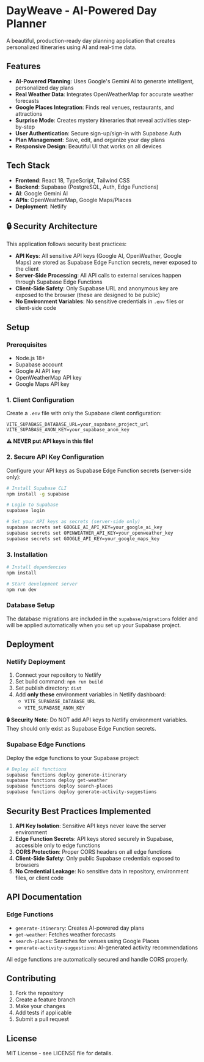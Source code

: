 # DayWeave - AI-Powered Day Planner

A beautiful, production-ready day planning application that creates personalized itineraries using AI and real-time data.

## Features

- **AI-Powered Planning**: Uses Google's Gemini AI to generate intelligent, personalized day plans
- **Real Weather Data**: Integrates OpenWeatherMap for accurate weather forecasts
- **Google Places Integration**: Finds real venues, restaurants, and attractions
- **Surprise Mode**: Creates mystery itineraries that reveal activities step-by-step
- **User Authentication**: Secure sign-up/sign-in with Supabase Auth
- **Plan Management**: Save, edit, and organize your day plans
- **Responsive Design**: Beautiful UI that works on all devices

## Tech Stack

- **Frontend**: React 18, TypeScript, Tailwind CSS
- **Backend**: Supabase (PostgreSQL, Auth, Edge Functions)
- **AI**: Google Gemini AI
- **APIs**: OpenWeatherMap, Google Maps/Places
- **Deployment**: Netlify

## 🔒 Security Architecture

This application follows security best practices:

- **API Keys**: All sensitive API keys (Google AI, OpenWeather, Google Maps) are stored as Supabase Edge Function secrets, never exposed to the client
- **Server-Side Processing**: All API calls to external services happen through Supabase Edge Functions
- **Client-Side Safety**: Only Supabase URL and anonymous key are exposed to the browser (these are designed to be public)
- **No Environment Variables**: No sensitive credentials in `.env` files or client-side code

## Setup

### Prerequisites

- Node.js 18+
- Supabase account
- Google AI API key
- OpenWeatherMap API key
- Google Maps API key

### 1. Client Configuration

Create a `.env` file with only the Supabase client configuration:

```env
VITE_SUPABASE_DATABASE_URL=your_supabase_project_url
VITE_SUPABASE_ANON_KEY=your_supabase_anon_key
```

**⚠️ NEVER put API keys in this file!**

### 2. Secure API Key Configuration

Configure your API keys as Supabase Edge Function secrets (server-side only):

```bash
# Install Supabase CLI
npm install -g supabase

# Login to Supabase
supabase login

# Set your API keys as secrets (server-side only)
supabase secrets set GOOGLE_AI_API_KEY=your_google_ai_key
supabase secrets set OPENWEATHER_API_KEY=your_openweather_key
supabase secrets set GOOGLE_API_KEY=your_google_maps_key
```

### 3. Installation

```bash
# Install dependencies
npm install

# Start development server
npm run dev
```

### Database Setup

The database migrations are included in the `supabase/migrations` folder and will be applied automatically when you set up your Supabase project.

## Deployment

### Netlify Deployment

1. Connect your repository to Netlify
2. Set build command: `npm run build`
3. Set publish directory: `dist`
4. Add **only these** environment variables in Netlify dashboard:
   - `VITE_SUPABASE_DATABASE_URL`
   - `VITE_SUPABASE_ANON_KEY`

**🔒 Security Note**: Do NOT add API keys to Netlify environment variables. They should only exist as Supabase Edge Function secrets.

### Supabase Edge Functions

Deploy the edge functions to your Supabase project:

```bash
# Deploy all functions
supabase functions deploy generate-itinerary
supabase functions deploy get-weather
supabase functions deploy search-places
supabase functions deploy generate-activity-suggestions
```

## Security Best Practices Implemented

1. **API Key Isolation**: Sensitive API keys never leave the server environment
2. **Edge Function Secrets**: API keys stored securely in Supabase, accessible only to edge functions
3. **CORS Protection**: Proper CORS headers on all edge functions
4. **Client-Side Safety**: Only public Supabase credentials exposed to browsers
5. **No Credential Leakage**: No sensitive data in repository, environment files, or client code

## API Documentation

### Edge Functions

- `generate-itinerary`: Creates AI-powered day plans
- `get-weather`: Fetches weather forecasts
- `search-places`: Searches for venues using Google Places
- `generate-activity-suggestions`: AI-generated activity recommendations

All edge functions are automatically secured and handle CORS properly.

## Contributing

1. Fork the repository
2. Create a feature branch
3. Make your changes
4. Add tests if applicable
5. Submit a pull request

## License

MIT License - see LICENSE file for details.